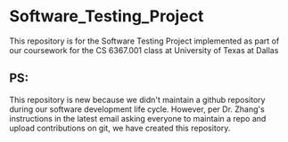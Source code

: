 # Software_Testing_Project
This repository is for the Software Testing Project implemented as part of our coursework for the CS 6367.001 class at University of Texas at Dallas

## PS: 
This repository is new because we didn't maintain a github repository during our software development life cycle. However, per Dr. Zhang's instructions in the latest email asking everyone to maintain a repo and upload contributions on git, we have created this repository.
